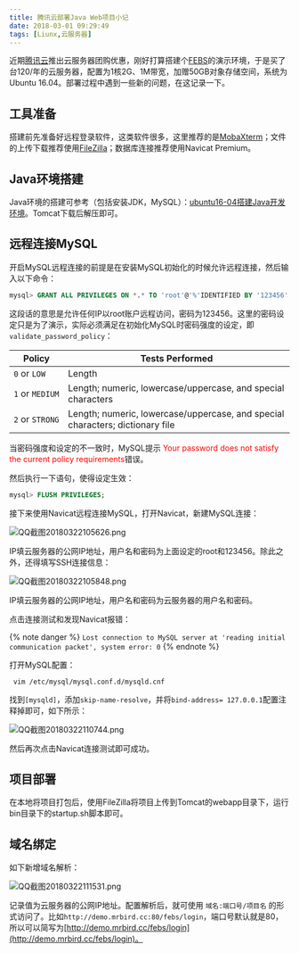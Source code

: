 ```yaml
---
title: 腾讯云部署Java Web项目小记
date: 2018-03-01 09:29:49
tags: [Liunx,云服务器]
---
```

近期[腾讯云](https://cloud.tencent.com/act/campus/)推出云服务器团购优惠，刚好打算搭建个[FEBS](http://111.230.157.133/febs)的演示环境，于是买了台120/年的云服务器，配置为1核2G、1M带宽，加赠50GB对象存储空间，系统为Ubuntu 16.04。部署过程中遇到一些新的问题，在这记录一下。
<!--more-->
## 工具准备
搭建前先准备好远程登录软件，这类软件很多，这里推荐的是[MobaXterm](https://mobaxterm.mobatek.net/)；文件的上传下载推荐使用[FileZilla](https://filezilla-project.org/)；数据库连接推荐使用Navicat Premium。

## Java环境搭建
Java环境的搭建可参考（包括安装JDK，MySQL）：[ubuntu16-04搭建Java开发环境](/ubuntu16-04搭建Java开发环境.html)。Tomcat下载后解压即可。

## 远程连接MySQL
开启MySQL远程连接的前提是在安装MySQL初始化的时候允许远程连接，然后输入以下命令：
```sql
mysql> GRANT ALL PRIVILEGES ON *.* TO 'root'@'%'IDENTIFIED BY '123456' WITH GRANT OPTION;
```
这段话的意思是允许任何IP以root账户远程访问，密码为123456。这里的密码设定只是为了演示，实际必须满足在初始化MySQL时密码强度的设定，即`validate_password_policy`：

<table >
<thead>
<tr><th scope="col">Policy</th><th scope="col">Tests Performed</th></tr>
</thead>
<tbody>
<tr>
<td scope="row"><code bigint(20)>0</code>&nbsp;or&nbsp;<code bigint(20)>LOW</code></td>
<td>Length</td>
</tr>
<tr>
<td scope="row"><code bigint(20)>1</code>&nbsp;or&nbsp;<code bigint(20)>MEDIUM</code></td>
<td>Length; numeric, lowercase/uppercase, and special characters</td>
</tr>
<tr>
<td scope="row"><code bigint(20)>2</code>&nbsp;or&nbsp;<code bigint(20)>STRONG</code></td>
<td>Length; numeric, lowercase/uppercase, and special characters; dictionary file</td>
</tr>
</tbody>
</table>

当密码强度和设定的不一致时，MySQL提示<span style="color:red"> Your password does not satisfy the current policy requirements</span>错误。

然后执行一下语句，使得设定生效：
```sql
mysql> FLUSH PRIVILEGES;
```

接下来使用Navicat远程连接MySQL，打开Navicat，新建MySQL连接：

![QQ截图20180322105626.png](img/QQ截图20180322105626.png)

IP填云服务器的公网IP地址，用户名和密码为上面设定的root和123456。除此之外，还得填写SSH连接信息：

![QQ截图20180322105848.png](img/QQ截图20180322105848.png)

IP填云服务器的公网IP地址，用户名和密码为云服务器的用户名和密码。

点击连接测试和发现Navicat报错：

{% note danger %}
`Lost connection to MySQL server at 'reading initial communication packet', system error: 0`
{% endnote %}

打开MySQL配置：
```
 vim /etc/mysql/mysql.conf.d/mysqld.cnf
```
找到`[mysqld]`，添加`skip-name-resolve`，并将`bind-address= 127.0.0.1`配置注释掉即可，如下所示：

![QQ截图20180322110744.png](img/QQ截图20180322110744.png)

然后再次点击Navicat连接测试即可成功。

## 项目部署
在本地将项目打包后，使用FileZilla将项目上传到Tomcat的webapp目录下，运行bin目录下的startup.sh脚本即可。

## 域名绑定
如下新增域名解析：

![QQ截图20180322111531.png](img/QQ截图20180322111531.png)

记录值为云服务器的公网IP地址。配置解析后，就可使用 `域名:端口号/项目名` 的形式访问了。比如`http://demo.mrbird.cc:80/febs/login`，端口号默认就是80，所以可以简写为[http://demo.mrbird.cc/febs/login](http://demo.mrbird.cc/febs/login)。


